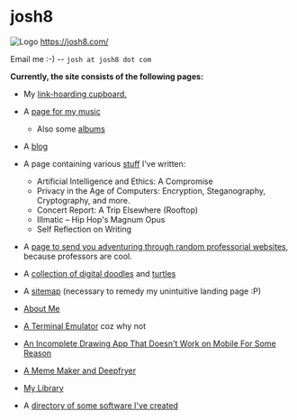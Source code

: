 # josh8
![Logo](https://github.com/joshnatis/josh8/blob/master/favicon3.png)
https://josh8.com/

Email me :-) -- `josh at josh8 dot com`

**Currently, the site consists of the following pages:**
* My [link-hoarding cupboard.](https://josh8.com/home)

* A [page for my music](https://josh8.com/tunes)
    * Also some [albums](https://josh8.com/tunes/albums)

* A [blog](https://josh8.com/blog)

* A page containing various [stuff](https://josh8.com/papers) I've written:
   * Artificial Intelligence and Ethics: A Compromise
   * Privacy in the Age of Computers: Encryption, Steganography, Cryptography, and more.
   * Concert Report: A Trip Elsewhere (Rooftop)
   * Illmatic – Hip Hop's Magnum Opus
   * Self Reflection on Writing

* A [page to send you adventuring through random professorial websites](https://josh8.com/professors), because professors are cool.

* A [collection of digital doodles](https://josh8.com/art) and [turtles](https://josh8.com/art/turtles)

* A [sitemap](https://josh8.com/sitemap) (necessary to remedy my unintuitive landing page :P)

* [About Me](https://josh8.com/who)

* [A Terminal Emulator](https://josh8.com/terminal) coz why not

* [An Incomplete Drawing App That Doesn't Work on Mobile For Some Reason](https://josh8.com/paint)

* [A Meme Maker and Deepfryer](https://josh8.com/meme)

* [My Library](https://josh8.com/library)

* A [directory of some software I've created](https://josh8.com/software)

